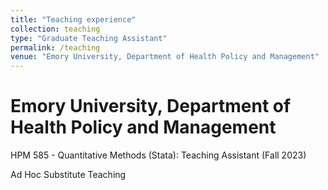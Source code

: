 ```yaml
---
title: "Teaching experience"
collection: teaching
type: "Graduate Teaching Assistant"
permalink: /teaching
venue: "Emory University, Department of Health Policy and Management"
---
```


Emory University, Department of Health Policy and Management
======
HPM 585 - Quantitative Methods (Stata): Teaching Assistant (Fall 2023)

Ad Hoc Substitute Teaching
